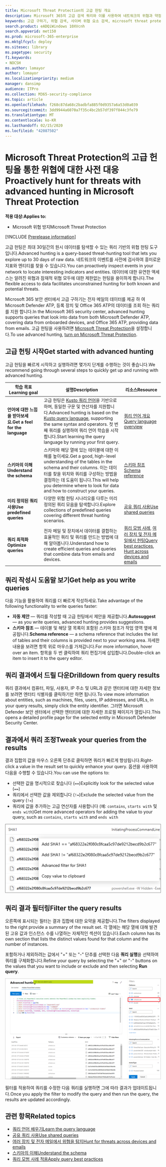 ```yaml
---
title: Microsoft Threat Protection의 고급 헌팅 개요
description: Microsoft 365의 고급 검색 쿼리와 이를 사용하여 네트워크의 위협과 약점을 사전에 찾는 방법에 대해 알아보세요.
keywords: 고급 구하기, 위협 검색, 사이버 위협 요소 검색, microsoft threat protection, microsoft 365, mtp, m365, 검색, 쿼리, 원격 분석, 사용자 지정 검색, 스키마, kusto, microsoft 365 및 microsoft Threat Protection
search.product: eADQiWindows 10XVcnh
search.appverid: met150
ms.prod: microsoft-365-enterprise
ms.mktglfcycl: deploy
ms.sitesec: library
ms.pagetype: security
f1.keywords:
- NOCSH
ms.author: lomayor
author: lomayor
ms.localizationpriority: medium
manager: dansimp
audience: ITPro
ms.collection: M365-security-compliance
ms.topic: article
ms.openlocfilehash: f268c87da68c2badbfa885f0d9357a6a53d0a039
ms.sourcegitcommit: 3dd9944a6070a7f35c4bc2b57df397f844c3fe79
ms.translationtype: MT
ms.contentlocale: ko-KR
ms.lasthandoff: 02/15/2020
ms.locfileid: "42087502"
---
```

# <a name="proactively-hunt-for-threats-with-advanced-hunting-in-microsoft-threat-protection"></a><span data-ttu-id="88fb5-104">Microsoft Threat Protection의 고급 헌팅을 통한 위협에 대한 사전 대응</span><span class="sxs-lookup"><span data-stu-id="88fb5-104">Proactively hunt for threats with advanced hunting in Microsoft Threat Protection</span></span>

<span data-ttu-id="88fb5-105">**적용 대상:**</span><span class="sxs-lookup"><span data-stu-id="88fb5-105">**Applies to:**</span></span>
- <span data-ttu-id="88fb5-106">Microsoft 위협 방지</span><span class="sxs-lookup"><span data-stu-id="88fb5-106">Microsoft Threat Protection</span></span>

[!INCLUDE [Prerelease information](../includes/prerelease.md)]

<span data-ttu-id="88fb5-107">고급 헌팅은 최대 30일간의 원시 데이터를 탐색할 수 있는 쿼리 기반의 위협 헌팅 도구입니다.</span><span class="sxs-lookup"><span data-stu-id="88fb5-107">Advanced hunting is a query-based threat-hunting tool that lets you explore up to 30 days of raw data.</span></span> <span data-ttu-id="88fb5-108">네트워크의 이벤트를 사전에 검사하여 흥미로운 지표와 엔티티를 찾을 수 있습니다.</span><span class="sxs-lookup"><span data-stu-id="88fb5-108">You can proactively inspect events in your network to locate interesting indicators and entities.</span></span> <span data-ttu-id="88fb5-109">데이터에 대한 유연한 액세스는 알려진 위협과 잠재적 위협 모두에 대한 제한없는 헌팅을 용이하게 합니다.</span><span class="sxs-lookup"><span data-stu-id="88fb5-109">The flexible access to data facilitates unconstrained hunting for both known and potential threats.</span></span>

<span data-ttu-id="88fb5-110">Microsoft 365 보안 센터에서 고급 구하기는 전자 메일의 데이터를 제공 하 여 Microsoft Defender ATP, 등록 장치 및 Office 365 ATP의 데이터를 조회 하는 쿼리를 지원 합니다.</span><span class="sxs-lookup"><span data-stu-id="88fb5-110">In the Microsoft 365 security center, advanced hunting supports queries that look into data from both Microsoft Defender ATP, covering data from onboarded devices, and Office 365 ATP, providing data from emails.</span></span> <span data-ttu-id="88fb5-111">고급 헌팅을 사용하려면 [Microsoft Threat Protection](mtp-enable.md)을 설정합니다.</span><span class="sxs-lookup"><span data-stu-id="88fb5-111">To use advanced hunting, [turn on Microsoft Threat Protection](mtp-enable.md).</span></span>

## <a name="get-started-with-advanced-hunting"></a><span data-ttu-id="88fb5-112">고급 헌팅 시작</span><span class="sxs-lookup"><span data-stu-id="88fb5-112">Get started with advanced hunting</span></span>

<span data-ttu-id="88fb5-113">고급 헌팅을 빠르게 시작하고 실행하려면 몇가지 단계를 수행하는 것이 좋습니다.</span><span class="sxs-lookup"><span data-stu-id="88fb5-113">We recommend going through several steps to quickly get up and running with advanced hunting.</span></span>

| <span data-ttu-id="88fb5-114">학습 목표</span><span class="sxs-lookup"><span data-stu-id="88fb5-114">Learning goal</span></span> | <span data-ttu-id="88fb5-115">설명</span><span class="sxs-lookup"><span data-stu-id="88fb5-115">Description</span></span> | <span data-ttu-id="88fb5-116">리소스</span><span class="sxs-lookup"><span data-stu-id="88fb5-116">Resource</span></span> |
|--|--|--|
| <span data-ttu-id="88fb5-117">**언어에 대한 느낌을 받아보세요.**</span><span class="sxs-lookup"><span data-stu-id="88fb5-117">**Get a feel for the language**</span></span> | <span data-ttu-id="88fb5-118">고급 헌팅은 [Kusto 쿼리 언어](https://docs.microsoft.com/azure/kusto/query/)을 기반으로 하며, 동일한 구문 및 연산자를 지원합니다.</span><span class="sxs-lookup"><span data-stu-id="88fb5-118">Advanced hunting is based on the [Kusto query language](https://docs.microsoft.com/azure/kusto/query/), supporting the same syntax and operators.</span></span> <span data-ttu-id="88fb5-119">첫 번째 쿼리를 실행하여 쿼리 언어 학습을 시작합니다.</span><span class="sxs-lookup"><span data-stu-id="88fb5-119">Start learning the query language by running your first query.</span></span> | [<span data-ttu-id="88fb5-120">쿼리 언어 개요</span><span class="sxs-lookup"><span data-stu-id="88fb5-120">Query language overview</span></span>](advanced-hunting-query-language.md) |
| <span data-ttu-id="88fb5-121">**스키마의 이해**</span><span class="sxs-lookup"><span data-stu-id="88fb5-121">**Understand the schema**</span></span> | <span data-ttu-id="88fb5-122">스키마와 해당 열에 있는 테이블에 대한 이해를 높이세요.</span><span class="sxs-lookup"><span data-stu-id="88fb5-122">Get a good, high-level understanding of the tables in the schema and their columns.</span></span> <span data-ttu-id="88fb5-123">이는 데이터를 찾을 위치와 쿼리를 구성하는 방법을 결정하는 데 도움이 됩니다.</span><span class="sxs-lookup"><span data-stu-id="88fb5-123">This will help you determine where to look for data and how to construct your queries.</span></span> | [<span data-ttu-id="88fb5-124">스키마 참조</span><span class="sxs-lookup"><span data-stu-id="88fb5-124">Schema reference</span></span>](advanced-hunting-schema-tables.md) |
| <span data-ttu-id="88fb5-125">**미리 정의된 쿼리 사용**</span><span class="sxs-lookup"><span data-stu-id="88fb5-125">**Use predefined queries**</span></span> | <span data-ttu-id="88fb5-126">다양한 위협 헌팅 시나리오를 다루는 미리 정의된 쿼리 모음을 탐색합니다.</span><span class="sxs-lookup"><span data-stu-id="88fb5-126">Explore collections of predefined queries covering different threat hunting scenarios.</span></span> | [<span data-ttu-id="88fb5-127">공유 쿼리 사용</span><span class="sxs-lookup"><span data-stu-id="88fb5-127">Use shared queries</span></span>](advanced-hunting-shared-queries.md)
| <span data-ttu-id="88fb5-128">**쿼리 최적화**</span><span class="sxs-lookup"><span data-stu-id="88fb5-128">**Optimize queries**</span></span> | <span data-ttu-id="88fb5-129">전자 메일 및 장치에서 데이터를 결합하는 효율적인 쿼리 및 쿼리를 만드는 방법에 대해 알아봅니다.</span><span class="sxs-lookup"><span data-stu-id="88fb5-129">Understand how to create efficient queries and queries that combine data from emails and devices.</span></span> | <span data-ttu-id="88fb5-130">[쿼리 모범 사례](advanced-hunting-shared-queries.md), [여러 장치 및 전자 메일에서 헌팅](advanced-hunting-best-practices.md)</span><span class="sxs-lookup"><span data-stu-id="88fb5-130">[Query best practices](advanced-hunting-shared-queries.md), [Hunt across devices and emails](advanced-hunting-best-practices.md)</span></span>

## <a name="get-help-as-you-write-queries"></a><span data-ttu-id="88fb5-131">쿼리 작성시 도움말 보기</span><span class="sxs-lookup"><span data-stu-id="88fb5-131">Get help as you write queries</span></span>
<span data-ttu-id="88fb5-132">다음 기능을 활용하여 쿼리를 더 빠르게 작성하세요.</span><span class="sxs-lookup"><span data-stu-id="88fb5-132">Take advantage of the following functionality to write queries faster:</span></span>
- <span data-ttu-id="88fb5-133">**자동 제안** — 쿼리를 작성할 때 고급 헌팅에서 제안을 제공합니다.</span><span class="sxs-lookup"><span data-stu-id="88fb5-133">**Autosuggest** — as you write queries, advanced hunting provides suggestions.</span></span> 
- <span data-ttu-id="88fb5-134">**스키마 참조** — 테이블 및 해당 열 목록이 포함된 스키마 참조가 작업 영역 옆에 제공됩니다.</span><span class="sxs-lookup"><span data-stu-id="88fb5-134">**Schema reference** — a schema reference that includes the list of tables and their columns is provided next to your working area.</span></span> <span data-ttu-id="88fb5-135">자세한 내용을 보려면 항목 위로 마우스를 가져갑니다.</span><span class="sxs-lookup"><span data-stu-id="88fb5-135">For more information, hover over an item.</span></span> <span data-ttu-id="88fb5-136">항목을 두 번 클릭하여 쿼리 편집기에 삽입합니다.</span><span class="sxs-lookup"><span data-stu-id="88fb5-136">Double-click an item to insert it to the query editor.</span></span>

## <a name="drilldown-from-query-results"></a><span data-ttu-id="88fb5-137">쿼리 결과에서 드릴 다운</span><span class="sxs-lookup"><span data-stu-id="88fb5-137">Drilldown from query results</span></span>
<span data-ttu-id="88fb5-138">쿼리 결과에서 컴퓨터, 파일, 사용자, IP 주소 및 URL과 같은 엔터티에 대한 자세한 정보를 보려면 엔터티 식별자를 클릭하기만 하면 됩니다.</span><span class="sxs-lookup"><span data-stu-id="88fb5-138">To view more information about entities, such as machines, files, users, IP addresses, and URLs, in your query results, simply click the entity identifier.</span></span> <span data-ttu-id="88fb5-139">그러면 Microsoft Defender 보안 센터에서 선택한 엔터티에 대한 자세한 프로필 페이지가 열립니다.</span><span class="sxs-lookup"><span data-stu-id="88fb5-139">This opens a detailed profile page for the selected entity in Microsoft Defender Security Center.</span></span>

## <a name="tweak-your-queries-from-the-results"></a><span data-ttu-id="88fb5-140">결과에서 쿼리 조정</span><span class="sxs-lookup"><span data-stu-id="88fb5-140">Tweak your queries from the results</span></span>
<span data-ttu-id="88fb5-141">결과 집합의 값을 마우스 오른쪽 단추로 클릭하면 쿼리가 빠르게 향상됩니다.</span><span class="sxs-lookup"><span data-stu-id="88fb5-141">Right-click a value in the result set to quickly enhance your query.</span></span> <span data-ttu-id="88fb5-142">옵션을 사용하여 다음을 수행할 수 있습니다.</span><span class="sxs-lookup"><span data-stu-id="88fb5-142">You can use the options to:</span></span>

- <span data-ttu-id="88fb5-143">선택한 값을 명시적으로 찾습니다 (`==`)</span><span class="sxs-lookup"><span data-stu-id="88fb5-143">Explicitly look for the selected value (`==`)</span></span>
- <span data-ttu-id="88fb5-144">쿼리에서 선택한 값을 제외합니다 (`!=`)</span><span class="sxs-lookup"><span data-stu-id="88fb5-144">Exclude the selected value from the query (`!=`)</span></span>
- <span data-ttu-id="88fb5-145">쿼리에 값을 추가하는 고급 연산자를 사용합니다 (예: `contains`, `starts with` 및 `ends with`)</span><span class="sxs-lookup"><span data-stu-id="88fb5-145">Get more advanced operators for adding the value to your query, such as `contains`, `starts with` and `ends with`</span></span> 

![Microsoft Defender ATP 고급 헌팅 결과 집합 이미지](../../media/advanced-hunting-results-filter.png)

## <a name="filter-the-query-results"></a><span data-ttu-id="88fb5-147">쿼리 결과 필터링</span><span class="sxs-lookup"><span data-stu-id="88fb5-147">Filter the query results</span></span>
<span data-ttu-id="88fb5-148">오른쪽에 표시되는 필터는 결과 집합에 대한 요약을 제공합니다.</span><span class="sxs-lookup"><span data-stu-id="88fb5-148">The filters displayed to the right provide a summary of the result set.</span></span> <span data-ttu-id="88fb5-149">각 열에는 해당 열에 대해 발견된 고유 값과 인스턴스 수를 나열하는 자체적인 섹션이 있습니다.</span><span class="sxs-lookup"><span data-stu-id="88fb5-149">Each column has its own section that lists the distinct values found for that column and the number of instances.</span></span>

<span data-ttu-id="88fb5-150">포함하거나 제외하려는 값에서 "+" 또는 "-" 단추를 선택한 다음 **쿼리 실행**을 선택하여 쿼리를 구체화합니다.</span><span class="sxs-lookup"><span data-stu-id="88fb5-150">Refine your query by selecting the "+" or "-" buttons on the values that you want to include or exclude and then selecting **Run query**.</span></span>

![고급 헌팅 필터 이미지](../../media/advanced-hunting-filter.png)

<span data-ttu-id="88fb5-152">필터를 적용하여 쿼리를 수정한 다음 쿼리를 실행하면 그에 따라 결과가 업데이트됩니다.</span><span class="sxs-lookup"><span data-stu-id="88fb5-152">Once you apply the filter to modify the query and then run the query, the results are updated accordingly.</span></span>

## <a name="related-topics"></a><span data-ttu-id="88fb5-153">관련 항목</span><span class="sxs-lookup"><span data-stu-id="88fb5-153">Related topics</span></span>
- [<span data-ttu-id="88fb5-154">쿼리 언어 배우기</span><span class="sxs-lookup"><span data-stu-id="88fb5-154">Learn the query language</span></span>](advanced-hunting-query-language.md)
- [<span data-ttu-id="88fb5-155">공유 쿼리 사용</span><span class="sxs-lookup"><span data-stu-id="88fb5-155">Use shared queries</span></span>](advanced-hunting-shared-queries.md)
- [<span data-ttu-id="88fb5-156">여러 장치 및 전자 메일에서 위협을 탐지</span><span class="sxs-lookup"><span data-stu-id="88fb5-156">Hunt for threats across devices and emails</span></span>](advanced-hunting-query-emails-devices.md)
- [<span data-ttu-id="88fb5-157">스키마의 이해</span><span class="sxs-lookup"><span data-stu-id="88fb5-157">Understand the schema</span></span>](advanced-hunting-schema-tables.md)
- [<span data-ttu-id="88fb5-158">쿼리 모범 사례 적용</span><span class="sxs-lookup"><span data-stu-id="88fb5-158">Apply query best practices</span></span>](advanced-hunting-best-practices.md)
